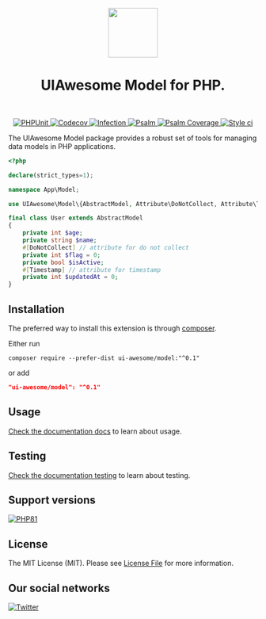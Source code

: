 <p align="center">
    <a href="https://github.com/ui-awesome/model" target="_blank">
        <img src="https://avatars.githubusercontent.com/u/103309199?s%25253D400%252526u%25253Dca3561c692f53ed7eb290d3bb226a2828741606f%252526v%25253D4" height="100px">
    </a>
    <h1 align="center">UIAwesome Model for PHP.</h1>
    <br>
</p>

<p align="center">
    <a href="https://github.com/ui-awesome/model/actions/workflows/build.yml" target="_blank">
        <img src="https://github.com/ui-awesome/model/actions/workflows/build.yml/badge.svg" alt="PHPUnit">
    </a>
    <a href="https://codecov.io/gh/ui-awesome/model" target="_blank">
        <img src="https://codecov.io/gh/ui-awesome/model/branch/main/graph/badge.svg?token=CEBVCYZNQK" alt="Codecov">
    </a>
    <a href="https://dashboard.stryker-mutator.io/reports/github.com/ui-awesome/model/main" target="_blank">
        <img src="https://img.shields.io/endpoint?style=flat&url=https%3A%2F%2Fbadge-api.stryker-mutator.io%2Fgithub.com%2Fui-awesome%2Fmodel%2Fmain" alt="Infection">
    </a>
    <a href="https://github.com/ui-awesome/model/actions/workflows/static.yml" target="_blank">
        <img src="https://github.com/ui-awesome/model/actions/workflows/static.yml/badge.svg" alt="Psalm">
    </a>
    <a href="https://shepherd.dev/github/ui-awesome/model" target="_blank">
        <img src="https://shepherd.dev/github/ui-awesome/model/coverage.svg" alt="Psalm Coverage">
    </a>
    <a href="https://github.styleci.io/repos/773929534?branch=main">
        <img src="https://github.styleci.io/repos/773929534/shield?branch=main" alt="Style ci">
    </a>    
</p>

The UIAwesome Model package provides a robust set of tools for managing data models in PHP applications.

```php
<?php

declare(strict_types=1);

namespace App\Model;

use UIAwesome\Model\{AbstractModel, Attribute\DoNotCollect, Attribute\Timestamp};

final class User extends AbstractModel
{
    private int $age;
    private string $name;
    #[DoNotCollect] // attribute for do not collect
    private int $flag = 0;
    private bool $isActive;
    #[Timestamp] // attribute for timestamp
    private int $updatedAt = 0;
}
```

## Installation

The preferred way to install this extension is through [composer](https://getcomposer.org/download/).

Either run

```shell
composer require --prefer-dist ui-awesome/model:"^0.1"
```

or add

```json
"ui-awesome/model": "^0.1"
```

## Usage

[Check the documentation docs](docs/README.md) to learn about usage.

## Testing

[Check the documentation testing](docs/testing.md) to learn about testing.

## Support versions

[![PHP81](https://img.shields.io/badge/PHP-%3E%3D8.1-787CB5)](https://www.php.net/releases/8.1/en.php)

## License

The MIT License (MIT). Please see [License File](LICENSE) for more information.

## Our social networks

[![Twitter](https://img.shields.io/badge/twitter-follow-1DA1F2?logo=twitter&logoColor=1DA1F2&labelColor=555555?style=flat)](https://twitter.com/Terabytesoftw)
